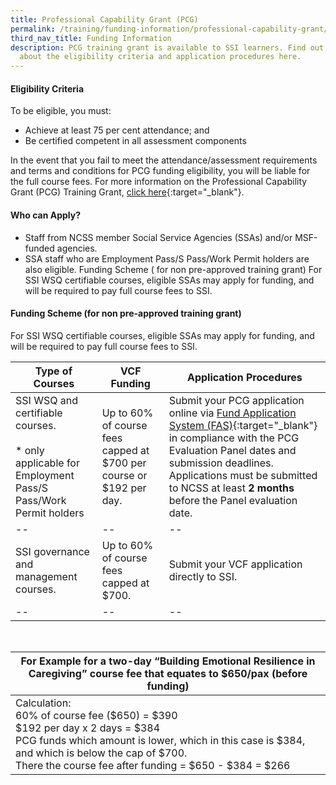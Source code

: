 ```yaml
---
title: Professional Capability Grant (PCG)
permalink: /training/funding-information/professional-capability-grant/
third_nav_title: Funding Information
description: PCG training grant is available to SSI learners. Find out more
  about the eligibility criteria and application procedures here.
---
```

#### Eligibility Criteria 

  To be eligible, you must:

  -   Achieve at least 75 per cent attendance; and
  -   Be certified competent in all assessment components  

In the event that you fail to meet the attendance/assessment requirements and terms and conditions for PCG funding eligibility, you will be liable for the full course fees. For more information on the Professional Capability Grant (PCG) Training Grant, [click here](https://www.ncss.gov.sg/social-service-agencies/funding-schemes-and-common-services/funding/professional-capability-grant){:target="_blank"}.

#### Who can Apply?

- Staff from NCSS member Social Service Agencies (SSAs) and/or MSF-funded agencies.
- SSA staff who are Employment Pass/S Pass/Work Permit holders are also eligible. Funding Scheme ( for non pre-approved training grant) For SSI WSQ certifiable courses, eligible SSAs may apply for funding, and will be required to pay full course fees to SSI.



#### Funding Scheme (for non pre-approved training grant)

For SSI WSQ certifiable courses, eligible SSAs may apply for funding, and will be required to pay full course fees to SSI.

|**Type of Courses** |**VCF Funding**  |**Application Procedures**|
|--|--|--|
| SSI WSQ and certifiable courses. <br><br>* only applicable for Employment Pass/S Pass/Work Permit holders | Up to 60% of course fees capped at $700 per course or $192 per day. | Submit your PCG application online via [Fund Application  System (FAS)](https://app.ncss.gov.sg/?PartnerId=https%3a%2f%2fe-services.ncss.gov.sg%2fLogin%2fVLoginReturn&targeturl=%2f){:target="_blank"} in compliance with the PCG Evaluation Panel dates and submission deadlines. Applications must be submitted to NCSS at least **2 months** before the Panel evaluation date. |
|--|--|--|
|SSI governance and management courses.|Up to 60% of course fees capped at $700.|Submit your VCF application directly to SSI.|
|--|--|--|

<br>

|For Example for a two-day “Building Emotional Resilience in Caregiving” course fee that equates to $650/pax (before funding)|
|--|
|Calculation: <br> 60% of course fee ($650) = $390 <br> $192 per day x 2 days = $384 <br> PCG funds which amount is lower, which in this case is $384, and which is below the cap of $700.<br> There the course fee after funding = $650 - $384 = $266 |